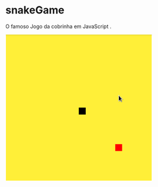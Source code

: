 # snakeGame
O famoso Jogo da cobrinha em JavaScript . 

![snakeGame](https://github.com/KelcileneBispo/snakeGame/blob/master/cobrinha.gif)
